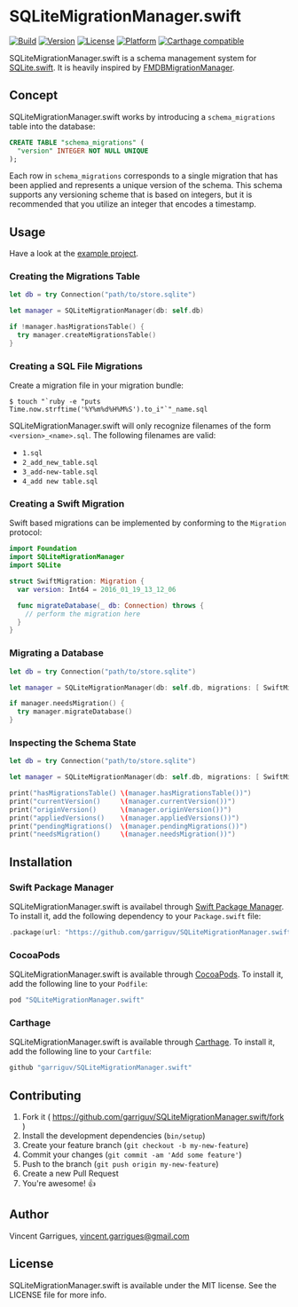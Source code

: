 # SQLiteMigrationManager.swift
[![Build](https://github.com/garriguv/SQLiteMigrationManager.swift/actions/workflows/build.yml/badge.svg)](https://github.com/garriguv/SQLiteMigrationManager.swift/actions/workflows/build.yml) [![Version](https://img.shields.io/cocoapods/v/SQLiteMigrationManager.swift.svg?style=flat)](http://cocoapods.org/pods/SQLiteMigrationManager.swift)
[![License](https://img.shields.io/cocoapods/l/SQLiteMigrationManager.swift.svg?style=flat)](http://cocoapods.org/pods/SQLiteMigrationManager.swift)
[![Platform](https://img.shields.io/cocoapods/p/SQLiteMigrationManager.swift.svg?style=flat)](http://cocoapods.org/pods/SQLiteMigrationManager.swift)
[![Carthage compatible](https://img.shields.io/badge/Carthage-compatible-4BC51D.svg?style=flat)](https://github.com/Carthage/Carthage)

SQLiteMigrationManager.swift is a schema management system for [SQLite.swift](https://github.com/stephencelis/SQLite.swift). It is heavily inspired by [FMDBMigrationManager](https://github.com/layerhq/FMDBMigrationManager).

## Concept

SQLiteMigrationManager.swift works by introducing a `schema_migrations` table into the database:

```sql
CREATE TABLE "schema_migrations" (
  "version" INTEGER NOT NULL UNIQUE
);
```

Each row in `schema_migrations` corresponds to a single migration that has been applied and represents a unique version of the schema. This schema supports any versioning scheme that is based on integers, but it is recommended that you utilize an integer that encodes a timestamp.

## Usage

Have a look at the [example project](https://github.com/garriguv/SQLiteMigrationManager.swift/tree/master/Example).

### Creating the Migrations Table

```swift
let db = try Connection("path/to/store.sqlite")

let manager = SQLiteMigrationManager(db: self.db)

if !manager.hasMigrationsTable() {
  try manager.createMigrationsTable()
}
```

### Creating a SQL File Migrations

Create a migration file in your migration bundle:

```
$ touch "`ruby -e "puts Time.now.strftime('%Y%m%d%H%M%S').to_i"`"_name.sql
```

SQLiteMigrationManager.swift will only recognize filenames of the form `<version>_<name>.sql`. The following filenames are valid:

* `1.sql`
* `2_add_new_table.sql`
* `3_add-new-table.sql`
* `4_add new table.sql`

### Creating a Swift Migration

Swift based migrations can be implemented by conforming to the `Migration` protocol:

```swift
import Foundation
import SQLiteMigrationManager
import SQLite

struct SwiftMigration: Migration {
  var version: Int64 = 2016_01_19_13_12_06

  func migrateDatabase(_ db: Connection) throws {
    // perform the migration here
  }
}
```

### Migrating a Database

```swift
let db = try Connection("path/to/store.sqlite")

let manager = SQLiteMigrationManager(db: self.db, migrations: [ SwiftMigration() ], bundle: NSBundle.mainBundle())

if manager.needsMigration() {
  try manager.migrateDatabase()
}
```

### Inspecting the Schema State

```swift
let db = try Connection("path/to/store.sqlite")

let manager = SQLiteMigrationManager(db: self.db, migrations: [ SwiftMigration() ], bundle: NSBundle.mainBundle())

print("hasMigrationsTable() \(manager.hasMigrationsTable())")
print("currentVersion()     \(manager.currentVersion())")
print("originVersion()      \(manager.originVersion())")
print("appliedVersions()    \(manager.appliedVersions())")
print("pendingMigrations()  \(manager.pendingMigrations())")
print("needsMigration()     \(manager.needsMigration())")
```

## Installation

### Swift Package Manager

SQLiteMigrationManager.swift is availabel through [Swift Package Manager](https://swift.org/package-manager/).
To install it, add the following dependency to your `Package.swift` file:

```swift
.package(url: "https://github.com/garriguv/SQLiteMigrationManager.swift.git", from: "0.8.0")
```

### CocoaPods

SQLiteMigrationManager.swift is available through [CocoaPods](https://cocoapods.org). To install
it, add the following line to your `Podfile`:

```ruby
pod "SQLiteMigrationManager.swift"
```

### Carthage

SQLiteMigrationManager.swift is available through [Carthage](https://github.com/Carthage/Carthage). To install
it, add the following line to your `Cartfile`:

```ruby
github "garriguv/SQLiteMigrationManager.swift"
```

## Contributing

1. Fork it ( https://github.com/garriguv/SQLiteMigrationManager.swift/fork )
2. Install the development dependencies (`bin/setup`)
3. Create your feature branch (`git checkout -b my-new-feature`)
4. Commit your changes (`git commit -am 'Add some feature'`)
5. Push to the branch (`git push origin my-new-feature`)
6. Create a new Pull Request
7. You're awesome! :+1:

## Author

Vincent Garrigues, [vincent.garrigues@gmail.com](mailto:vincent.garrigues@gmail.com)

## License

SQLiteMigrationManager.swift is available under the MIT license. See the LICENSE file for more info.
